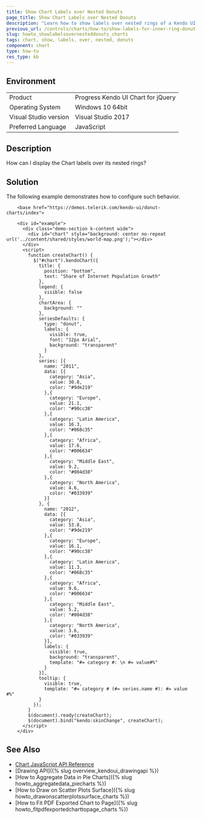 ```yaml
---
title: Show Chart Labels over Nested Donuts
page_title: Show Chart Labels over Nested Donuts
description: "Learn how to show labels over nested rings of a Kendo UI Donut Chart."
previous_url: /controls/charts/how-to/show-labels-for-inner-ring-donut, /controls/charts/how-to/appearance/show-labels-for-inner-ring-donut
slug: howto_showlabelsovernesteddonuts_charts
tags: chart, show, labels, over, nested, donuts
component: chart
type: how-to
res_type: kb
---
```


## Environment

<table>
 <tr>
  <td>Product</td>
  <td>Progress Kendo UI Chart for jQuery</td>
 </tr>
 <tr>
  <td>Operating System</td>
  <td>Windows 10 64bit</td>
 </tr>
 <tr>
  <td>Visual Studio version</td>
  <td>Visual Studio 2017</td>
 </tr>
 <tr>
  <td>Preferred Language</td>
  <td>JavaScript</td>
 </tr>
</table>

## Description

How can I display the Chart labels over its nested rings?

## Solution

The following example demonstrates how to configure such behavior.

```dojo
    <base href="https://demos.telerik.com/kendo-ui/donut-charts/index">

    <div id="example">
      <div class="demo-section k-content wide">
        <div id="chart" style="background: center no-repeat url('../content/shared/styles/world-map.png');"></div>
      </div>
      <script>
        function createChart() {
          $("#chart").kendoChart({
            title: {
              position: "bottom",
              text: "Share of Internet Population Growth"
            },
            legend: {
              visible: false
            },
            chartArea: {
              background: ""
            },
            seriesDefaults: {
              type: "donut",
              labels: {          
                visible: true,
                font: "12px Arial",
                background: "transparent"
              }
            },
            series: [{
              name: "2011",
              data: [{
                category: "Asia",
                value: 30.8,
                color: "#9de219"
              },{
                category: "Europe",
                value: 21.1,
                color: "#90cc38"
              },{
                category: "Latin America",
                value: 16.3,
                color: "#068c35"
              },{
                category: "Africa",
                value: 17.6,
                color: "#006634"
              },{
                category: "Middle East",
                value: 9.2,
                color: "#004d38"
              },{
                category: "North America",
                value: 4.6,
                color: "#033939"
              }]
            }, {
              name: "2012",
              data: [{
                category: "Asia",
                value: 53.8,
                color: "#9de219"
              },{
                category: "Europe",
                value: 16.1,
                color: "#90cc38"
              },{
                category: "Latin America",
                value: 11.3,
                color: "#068c35"
              },{
                category: "Africa",
                value: 9.6,
                color: "#006634"
              },{
                category: "Middle East",
                value: 5.2,
                color: "#004d38"
              },{
                category: "North America",
                value: 3.6,
                color: "#033939"
              }],
              labels: {
                visible: true,
                background: "transparent",
                template: "#= category #: \n #= value#%"
              }
            }],
            tooltip: {
              visible: true,
              template: "#= category # (#= series.name #): #= value #%"
            }
          });
        }
        $(document).ready(createChart);
        $(document).bind("kendo:skinChange", createChart);
      </script>
    </div>
```

## See Also

* [Chart JavaScript API Reference](/api/javascript/dataviz/ui/chart)
* [Drawing API]({% slug overview_kendoui_drawingapi %})
* [How to Aggregate Data in Pie Charts]({% slug howto_aggregatedata_piecharts %})
* [How to Draw on Scatter Plots Surface]({% slug howto_drawonscatterplotssurface_charts %})
* [How to Fit PDF Exported Chart to Page]({% slug howto_fitpdfexportedcharttopage_charts %})
